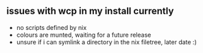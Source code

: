 ## issues with wcp in my install currently
- no scripts defined by nix
- colours are munted, waiting for a future release
- unsure if i can symlink a directory in the nix filetree, later date :) 
